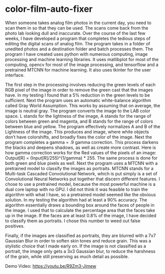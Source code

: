 # color-film-auto-fixer



  When someone takes analog film photos in the current day, you need to scan them in so that they can be used. The scans come back from the photo lab looking dull and inaccurate. Over the course of the last few weeks, I have developed a program that completes the tedious steps of editing the digital scans of analog film. The program takes in a folder of unedited photos and a destination folder and batch processes them. The program I have created uses python with numerous computing, image processing and machine learning libraries. It uses matlibplot for most of the computing, opencv for most of the image processing, and tensorflow and a pretrained MTCNN for machine learning. It also uses tkinter for the user interface. 

  The first step in the processing involves reducing the green levels of each RGB pixel of the image in order to remove the green cast that the images have. In my testing I found that a 5% reduction in the green levels to be sufficient. Next the program uses an automatic white-balance algorithm called Gray World Assumption. This works by assuming that on average, the image is neutral gray. The program converts the image to the LAB color space. L stands for the lightness of the image, A stands for the range of colors between green and magenta, and B stands for the range of colors between blue and yellow. The program effectively normalizes A and B of the Lightness of the image. This produces and image, where white objects don’t have colorshifts, and broadly fixes the color of the image. Next the program completes a gamma = .9 gamma correction. This process darkens the blacks and deepens shadows, as well as create more contrast. Here is how gamma correction works for the Red values of the pixels of an image: Output[R] = (Input[R]/255)^(1/gamma) * 255. The same process is done for both green and blue pixels as well. Next the program uses a MTCNN with a pretrained model to classify the images as portraits. MTCNN stands for a Multi-task Cascaded Convolutional Network, which is put simply is a set of Convolutional Neural Networks put together that discern different features. I chose to use a pretrained model, because the most powerful machine is a dual core laptop with no GPU. I did not think it was feasible to train the algorithm with what I have, so a pretrained model seemed like the obvious solution. In my testing the algorithm had at least a 90% accuracy. The algorithm essentially draws a bounding box around the faces of people in the image. I used that to calculate the percentage area that the faces take up in the image. If the faces are at least 0.8% of the image, I have decided to classify them as portraits. I chose this number to weed out false positives. 
  
  Finally, if the images are classified as portraits, they are blurred with a 7x7 Gaussian Blur in order to soften skin tones and reduce grain. This was a stylistic choice that I made early on. If the image is not classified as a portrait, the image only gets a 3x3 Gaussian blur, to reduce the harshness of the grain, while still preserving as much detail as possible. 


Demo Video: https://youtu.be/R9Zm3-Jjmew
